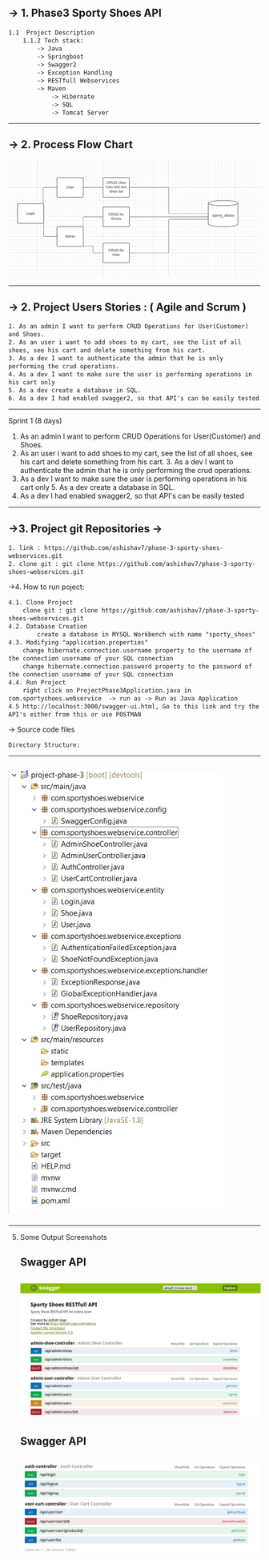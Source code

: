 ->  1. Phase3 Sporty Shoes API 
---
	1.1  Project Description
		1.1.2 Tech stack:	
			-> Java
			-> Springboot
			-> Swagger2
			-> Exception Handling
			-> RESTfull Webservices
			-> Maven
      			-> Hibernate
      			-> SQL
      			-> Tomcat Server
---
		
-> 2. Process Flow Chart
---
![Process Flow Chart](screenshots/process.jpg)


---
-> 2. Project Users Stories : ( Agile and Scrum )
---

	1. As an admin I want to perform CRUD Operations for User(Customer) and Shoes.
  	2. As an user i want to add shoes to my cart, see the list of all shoes, see his cart and delete something from his cart.
	3. As a dev I want to authenticate the admin that he is only performing the crud operations.
  	4. As a dev I want to make sure the user is performing operations in his cart only
	5. As a dev create a database in SQL.
  	6. As a dev I had enabled swagger2, so that API's can be easily tested

---

Sprint 1 (8 days)

  1. As an admin I want to perform CRUD Operations for User(Customer) and Shoes.
  2. As an user i want to add shoes to my cart, see the list of all shoes, see his cart and delete something from his cart.
	3. As a dev I want to authenticate the admin that he is only performing the crud operations.
  4. As a dev I want to make sure the user is performing operations in his cart only
	5. As a dev create a database in SQL.
  6. As a dev I had enabled swagger2, so that API's can be easily tested
	
---

->3. Project git Repositories ->
---
	1. link : https://github.com/ashishav7/phase-3-sporty-shoes-webservices.git
	2. clone git : git clone https://github.com/ashishav7/phase-3-sporty-shoes-webservices.git
	

->4. How to run poject:
	
	4.1. Clone Project
		clone git : git clone https://github.com/ashishav7/phase-3-sporty-shoes-webservices.git
	4.2. Database Creation
    		create a database in MYSQL Workbench with name "sporty_shoes"
  	4.3. Modifying "application.properties"
		change hibernate.connection.username property to the username of the connection username of your SQL connection
		change hibernate.connection.password property to the password of the connection username of your SQL connection
  	4.4. Run Project 
  		right click on ProjectPhase3Application.java in com.sportyshoes.webservice  -> run as -> Run as Java Application
    4.5 http://localhost:3000/swagger-ui.html, Go to this link and try the API's either from this or use POSTMAN

-> Source code files

	Directory Structure:
  ---
  ![Directory Structure1](screenshots/directory.jpg)
  ---
  -----

5. Some Output Screenshots
	
	**Swagger API**
	--- 
	![Login Screen](screenshots/swagger1.jpg)
	---
	**Swagger API**	
	--- 
	![Home Screen](screenshots/swagger2.jpg)
	---
